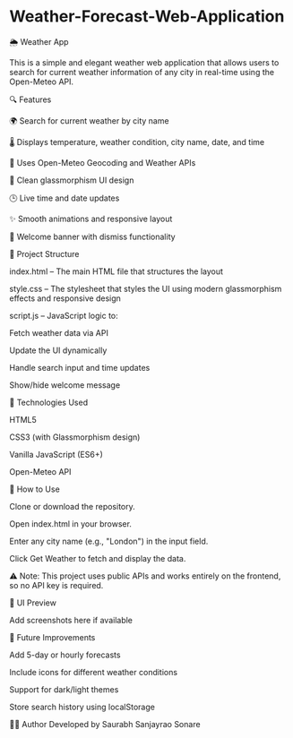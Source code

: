 # Weather-Forecast-Web-Application
🌦️ Weather App

This is a simple and elegant weather web application that allows users to search for current weather information of any city in real-time using the Open-Meteo API.

🔍 Features

🌍 Search for current weather by city name

🌡️ Displays temperature, weather condition, city name, date, and time

📍 Uses Open-Meteo Geocoding and Weather APIs

🧊 Clean glassmorphism UI design

🕒 Live time and date updates

✨ Smooth animations and responsive layout

💬 Welcome banner with dismiss functionality

📁 Project Structure

index.html – The main HTML file that structures the layout

style.css – The stylesheet that styles the UI using modern glassmorphism effects and responsive design

script.js – JavaScript logic to:

Fetch weather data via API

Update the UI dynamically

Handle search input and time updates

Show/hide welcome message

🧠 Technologies Used

HTML5

CSS3 (with Glassmorphism design)

Vanilla JavaScript (ES6+)

Open-Meteo API

🚀 How to Use

Clone or download the repository.

Open index.html in your browser.

Enter any city name (e.g., "London") in the input field.

Click Get Weather to fetch and display the data.

⚠️ Note: This project uses public APIs and works entirely on the frontend, so no API key is required.

📸 UI Preview

Add screenshots here if available

📌 Future Improvements

Add 5-day or hourly forecasts

Include icons for different weather conditions

Support for dark/light themes

Store search history using localStorage

🧑‍💻 Author
Developed by 
Saurabh Sanjayrao Sonare

